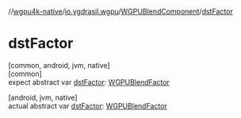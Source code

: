 //[wgpu4k-native](../../../index.md)/[io.ygdrasil.wgpu](../index.md)/[WGPUBlendComponent](index.md)/[dstFactor](dst-factor.md)

# dstFactor

[common, android, jvm, native]\
[common]\
expect abstract var [dstFactor](dst-factor.md): [WGPUBlendFactor](../-w-g-p-u-blend-factor/index.md)

[android, jvm, native]\
actual abstract var [dstFactor](dst-factor.md): [WGPUBlendFactor](../-w-g-p-u-blend-factor/index.md)